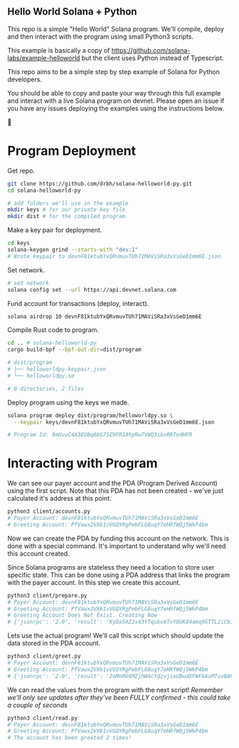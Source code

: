 ## Hello World Solana + Python

This repo is a simple "Hello World" Solana program. We'll compile, deploy and then interact with the program using small Python3 scripts.

This example is basically a copy of https://github.com/solana-labs/example-helloworld but the client uses Python instead of Typescript.

This repo aims to be a simple step by step example of Solana for Python developers. 

You should be able to copy and paste your way through this full example and interact with a live Solana program on devnet. Please open an issue if you have any issues deploying the examples using the instructions below.  

🚀

# Program Deployment

Get repo. 

```bash
git clone https://github.com/drbh/solana-helloworld-py.git
cd solana-helloworld-py

# add folders we'll use in the example
mkdir keys # for our private key file
mkdir dist # for the compiled program
```

Make a key pair for deployment.

```bash
cd keys
solana-keygen grind --starts-with "dev:1"
# Wrote keypair to devnF81ktubYxQRvmuvTUh71MAViSRa3xVsGeD1mm6E.json
```

Set network. 

```bash
# set network
solana config set --url https://api.devnet.solana.com
```

Fund account for transactions (deploy, interact). 

```bash
solana airdrop 10 devnF81ktubYxQRvmuvTUh71MAViSRa3xVsGeD1mm6E
```

Compile Rust code to program. 

```bash
cd .. # solana-helloworld-py
cargo build-bpf --bpf-out-dir=dist/program

# dist/program
# ├── helloworldpy-keypair.json
# └── helloworldpy.so

# 0 directories, 2 files
```

Deploy program using the keys we made. 

```bash
solana program deploy dist/program/helloworldpy.so \
  --keypair keys/devnF81ktubYxQRvmuvTUh71MAViSRa3xVsGeD1mm6E.json

# Program Id: 8mUvuC4X3EUBq6bS75Z9FR14hpRw7VWQ3ibnRRTedHFR
```

# Interacting with Program


We can see our payer account and the PDA (Program Derived Account) using the first script. Note that this PDA has not been created - we've just calculated it's address at this point.

```bash
python3 client/accounts.py
# Payer Account: devnF81ktubYxQRvmuvTUh71MAViSRa3xVsGeD1mm6E
# Greeting Account: PfVawx2VXk1vVGQYRgPebFLG8uqY7eHRfWQj5WkP4bm
```

Now we can create the PDA by funding this account on the network. This is done with a special command. It's important to understand why we'll need this account created.

Since Solana programs are stateless they need a location to store user specific state. This can be done using a PDA address that links the program with the payer account. In this step we create this account.

```bash
python3 client/prepare.py
# Payer Account: devnF81ktubYxQRvmuvTUh71MAViSRa3xVsGeD1mm6E
# Greeting Account: PfVawx2VXk1vVGQYRgPebFLG8uqY7eHRfWQj5WkP4bm
# Greeting Account Does Not Exist. Creating Now
# {'jsonrpc': '2.0', 'result': 'KyDa5AZ2s43YTqubvmTvY8UK84amq9GTTL2iCbJZgKksrwL9SrUZrtwNWVahhc9kvDoFDzZJdqVqKNZwSytvucM', 'id': 5}
```

Lets use the actual program! We'll call this script which should update the data stored in the PDA account.  

```bash
python3 client/greet.py
# Payer Account: devnF81ktubYxQRvmuvTUh71MAViSRa3xVsGeD1mm6E
# Greeting Account: PfVawx2VXk1vVGQYRgPebFLG8uqY7eHRfWQj5WkP4bm
# {'jsonrpc': '2.0', 'result': '2oMnR66MZjhW4cYdzvjieUBwdXFWF6AuMTuvBAPYWX4MoiZydN18zfcFbM1347WPyiNbD9AbUFKwfzDvQW688e7Q', 'id': 4}
```

We can read the values from the program with the next script! *Remember we'll only see updates after they've been FULLY confirmed - this could take a couple of seconds*

```bash
python3 client/read.py
# Payer Account: devnF81ktubYxQRvmuvTUh71MAViSRa3xVsGeD1mm6E
# Greeting Account: PfVawx2VXk1vVGQYRgPebFLG8uqY7eHRfWQj5WkP4bm
# The account has been greeted 2 times!
```
